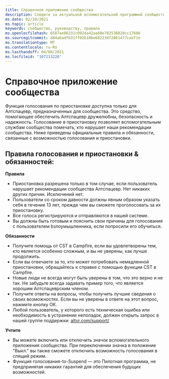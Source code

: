 ```yaml
---
title: Справочное приложение сообщества
description: Следите за актуальной вспомогательной программой сообщества Алтспацевр, а также правилами и обязанностями использования функции голосования и приостановки.
ms.date: 02/10/2021
ms.topic: article
keywords: сообщество, руководству, правила
ms.openlocfilehash: 6587ae86231c092da42aa68e782538828cc17606
ms.sourcegitcommit: d84a6adf631ff02b106e682238f2861477caef1e
ms.translationtype: MT
ms.contentlocale: ru-RU
ms.lasthandoff: 04/08/2021
ms.locfileid: "107213226"
---
```

# <a name="community-helper-guide"></a>Справочное приложение сообщества

Функция голосования по приостановке доступна только для Алтспацевр, предназначенных для сообщества. Это средство, помогающее обеспечить Алтспацевр дружелюбны, безопасность и надежность. Голосование в приостановку позволяет вспомогательным службам сообщества помечать, кто нарушает наши рекомендации сообщества. Ниже приведены официальные правила и обязанности, связанные с возможностью голосования и приостановки. 

## <a name="vote-to-suspend-rules--responsibilities"></a>Правила голосования и приостановки & обязанностей: 

**Правила** 

* Приостановка разрешена только в том случае, если пользователь нарушает рекомендации сообщества Алтспацевр. Нет никаких других причин. Исключений нет.  
* Пользователи со сроком давности должны явным образом указать себя в течение 13 лет, прежде чем вы сможете проголосовать за их приостановку. 
* Все голоса регистрируются и отправляются в нашей системе. 
* Вы должны быть готовым и пояснить свои причины для голосования с пользователем bзлоумышленника, если попросили его обучиться. 

**Обязанности** 

* Получите помощь от CST в Campfire, если вы удовлетворены тем, кто является особенно сложным, и вы не уверены, как лучше продолжить.  
* Если вы отвечаете за то, кто может потребовать немедленной приостановки, обращайтесь к справке с помощью функции CST в Campfire. 
* Новые люди не всегда могут быть уверены в том, что это верно и не так. Не забудьте всегда задавать пример того, что является хорошим Алтспацеврским членом. 
* Получите ответы на вопросы, чтобы получить лучшие сведения о своих возможностях. Если вы не уверены в ответе на этот вопрос, нажмите кнопку ОК. 
* Любой пользователь, у которого есть техническая ошибка или необходимость в устранении неполадок, должен открыть запрос в нашей группе поддержки: [altvr.com/support/](https://help.altvr.com/hc/requests/new?ticket_form_id=114093998653)

**Учтите** 

* Вы можете включить или отключить значок вспомогательного приложения сообщества. При переключении значка в положение "Выкл." вы также сможете отключить возможность голосования в спящий режим. 
* Функция голосования-to-Suspend — это Пилотная программа, не предпринятая никаких гарантий для обеспечения будущих возможностей. 